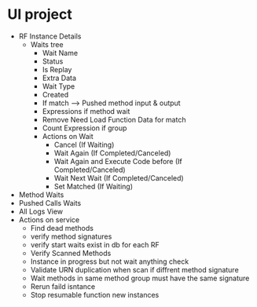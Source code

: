﻿# UI project
* RF Instance Details
	* Waits tree
		* Wait Name
		* Status
		* Is Replay
		* Extra Data
		* Wait Type
		* Created
		* If match --> Pushed method input & output
		* Expressions if method wait
		* Remove Need Load Function Data for match
		* Count Expression if group
		* Actions on Wait 
			* Cancel (If Waiting)
			* Wait Again (If Completed/Canceled)
			* Wait Again and Execute Code before (If Completed/Canceled)
			* Wait Next Wait (If Completed/Canceled)
			* Set Matched (If Waiting)
* Method Waits
* Pushed Calls Waits
* All Logs View
* Actions on service
	* Find dead methods
	* verify method signatures
	* verify start waits exist in db for each RF
	* Verify Scanned Methods 
	* Instance in progress but not wait anything check
	* Validate URN duplication when scan if diffrent method signature
	* Wait methods in same method group must have the same signature
	* Rerun faild isntance
	* Stop resumable function new instances